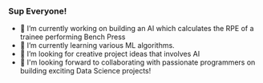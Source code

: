 ### Sup Everyone! 

- 🔭 I’m currently working on building an AI which calculates the RPE of a trainee performing Bench Press
- 🌱 I’m currently learning various ML algorithms.
- 👯 I’m looking for creative project ideas that involves AI
- 💬 I'm looking forward to collaborating with passionate programmers on building exciting Data Science projects!



